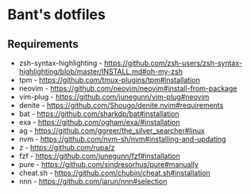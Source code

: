 # Bant's dotfiles

## Requirements
* zsh-syntax-highlighting - https://github.com/zsh-users/zsh-syntax-highlighting/blob/master/INSTALL.md#oh-my-zsh
* tpm - https://github.com/tmux-plugins/tpm#installation
* neovim - https://github.com/neovim/neovim#install-from-package
* vim-plug - https://github.com/junegunn/vim-plug#neovim
* denite - https://github.com/Shougo/denite.nvim#requirements
* bat - https://github.com/sharkdp/bat#installation
* exa - https://github.com/ogham/exa/#installation
* ag - https://github.com/ggreer/the_silver_searcher#linux
* nvm - https://github.com/nvm-sh/nvm#installing-and-updating
* z - https://github.com/rupa/z
* fzf - https://github.com/junegunn/fzf#installation
* pure - https://github.com/sindresorhus/pure#manually
* cheat.sh - https://github.com/chubin/cheat.sh#installation
* nnn - https://github.com/jarun/nnn#selection

